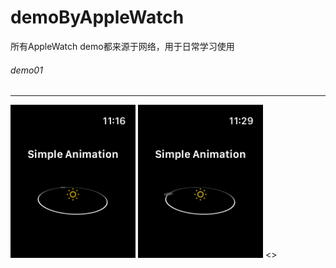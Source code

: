 # demoByAppleWatch
所有AppleWatch demo都来源于网络，用于日常学习使用

###### demo01
*****
<p align="left">
<img src="https://github.com/sxm5220/demoByAppleWatch/blob/main/pages/d1/01.png" width="200" alt="截图" />
<img src="https://github.com/sxm5220/demoByAppleWatch/blob/main/pages/d1/01.gif" width="200" alt="截图" />
<>
</p>

